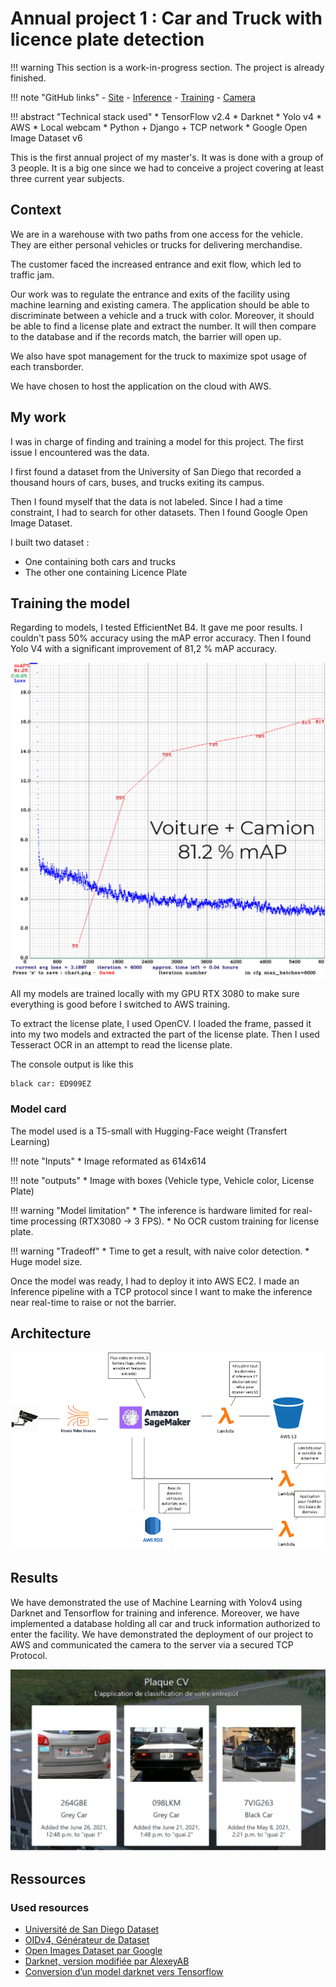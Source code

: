 <link rel="stylesheet" href="../../stylesheets/toc-tables.css">

# Annual project 1 : Car and Truck with licence plate detection

!!! warning
    This section is a work-in-progress section. The project is already finished.

!!! note "GitHub links"
    -  [Site](https://github.com/Noobzik/plaque_cv_site.git)
    -  [Inference](https://github.com/Noobzik/plaque_cv_inference)
    -  [Training](https://github.com/Noobzik/plaquecv_deploy_darknet)
    -  [Camera](https://github.com/Noobzik/plaque_cv_deploy_camera)

!!! abstract "Technical stack used"
    *  TensorFlow v2.4
    *  Darknet
    *  Yolo v4
    *  AWS
    *  Local webcam
    *  Python + Django + TCP network
    *  Google Open Image Dataset v6

This is the first annual project of my master's. It was is done with a group of 3 people. It is a big one since we had to conceive a project covering at least three current year subjects.

## Context

We are in a warehouse with two paths from one access for the vehicle. They are either personal vehicles or trucks for delivering merchandise.

The customer faced the increased entrance and exit flow, which led to traffic jam.

Our work was to regulate the entrance and exits of the facility using machine learning and existing camera. The application should be able to discriminate between a vehicle and a truck with color. Moreover, it should be able to find a license plate and extract the number. It will then compare to the database and if the records match, the barrier will open up.

We also have spot management for the truck to maximize spot usage of each transborder.

We have chosen to host the application on the cloud with AWS.


## My work

I was in charge of finding and training a model for this project. The first issue I encountered was the data.

I first found a dataset from the University of San Diego that recorded a thousand hours of cars, buses, and trucks exiting its campus.

Then I found myself that the data is not labeled. Since I had a time constraint, I had to search for other datasets. Then I found Google Open Image Dataset.

I built two dataset :

*   One containing both cars and trucks
*   The other one containing Licence Plate

## Training the model

Regarding to models, I tested EfficientNet B4. It gave me poor results. I couldn't pass 50% accuracy using the mAP error accuracy. 
Then I found Yolo V4 with a significant improvement of 81,2 % mAP accuracy.

![Schema Technique](assets/training-plaquecv.png)

All my models are trained locally with my GPU RTX 3080 to make sure everything is good before I switched to AWS training.

To extract the license plate, I used OpenCV. I loaded the frame, passed it into my two models and extracted the part of the license plate. Then I used Tesseract OCR in an attempt to read the license plate.

The console output is like this

```
black car: ED909EZ
```

### Model card

The model used is a T5-small with Hugging-Face weight (Transfert Learning)

!!! note "Inputs"
    *  Image reformated as 614x614

!!! note "outputs"
    *  Image with boxes (Vehicle type, Vehicle color, License Plate)

!!! warning "Model limitation"
    *  The inference is hardware limited for real-time processing (RTX3080 -> 3 FPS).
    *  No OCR custom training for license plate.


!!! warning "Tradeoff"
    *  Time to get a result, with naive color detection.
    *  Huge model size.

Once the model was ready, I had to deploy it into AWS EC2. I made an Inference pipeline with a TCP protocol since I want to make the inference near real-time to raise or not the barrier.
## Architecture

![Schema Technique](assets/schema-technique-plaquecv.png)

## Results

We have demonstrated the use of Machine Learning with Yolov4 using Darknet and Tensorflow for training and inference. Moreover, we have implemented a database holding all car and truck information authorized to enter the facility. We have demonstrated the deployment of our project to AWS and communicated the camera to the server via a secured TCP Protocol.

![Schema Technique](assets/site-plaquecv.png)

## Ressources

### Used resources
-	[Université de San Diego Dataset](http://vision.ucsd.edu/belongie-grp/research/carRec/car_data.html)
-	[OIDv4, Générateur de Dataset](https://github.com/EscVM/OIDv4_ToolKit)
-	[Open Images Dataset par Google](https://storage.googleapis.com/openimages/web/index.html)
-	[Darknet, version modifiée par AlexeyAB](https://github.com/AlexeyAB/darknet)
-	[Conversion d’un model darknet vers Tensorflow](https://github.com/hunglc007/tensorflow-yolov4-tflite)


